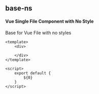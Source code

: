 ## base-ns
#### Vue Single File Component with No Style
Base for Vue File with no styles
```
<template>
	<div>

	</div>
</template>

<script>
	export default {
		${0}
	}
</script>
```